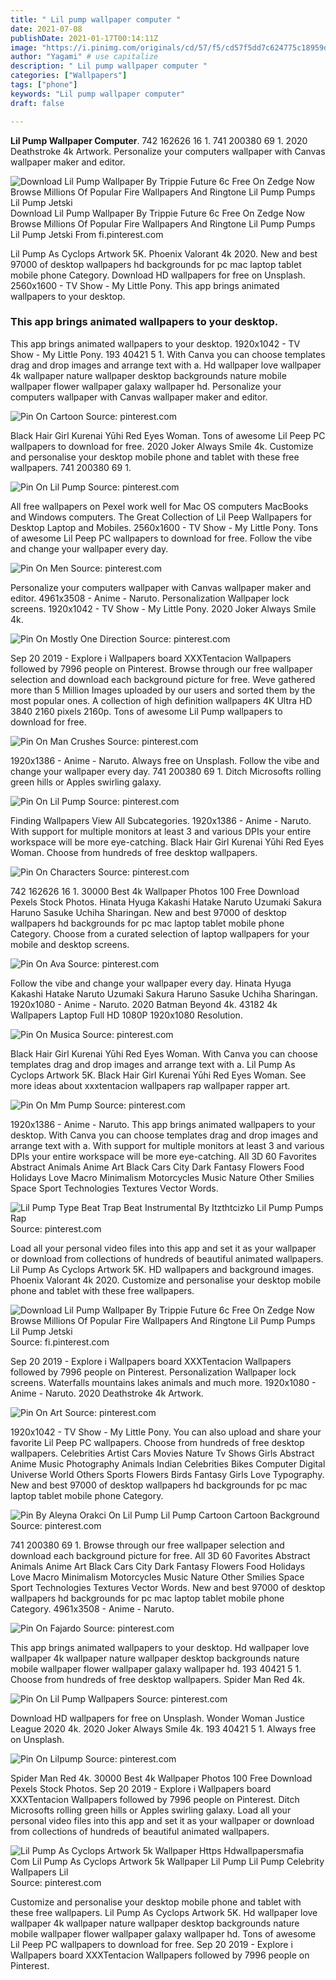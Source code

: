 ```yaml
---
title: " Lil pump wallpaper computer "
date: 2021-07-08
publishDate: 2021-01-17T00:14:11Z
image: "https://i.pinimg.com/originals/cd/57/f5/cd57f5dd7c624775c18959d52c3c03a9.jpg"
author: "Yagami" # use capitalize
description: " Lil pump wallpaper computer "
categories: ["Wallpapers"]
tags: ["phone"]
keywords: "Lil pump wallpaper computer"
draft: false

---
```



**Lil Pump Wallpaper Computer**. 742 162626 16 1. 741 200380 69 1. 2020 Deathstroke 4k Artwork. Personalize your computers wallpaper with Canvas wallpaper maker and editor.

![Download Lil Pump Wallpaper By Trippie Future 6c Free On Zedge Now Browse Millions Of Popular Fire Wallpapers And Ringtone Lil Pump Pumps Lil Pump Jetski](https://i.pinimg.com/736x/cb/45/e7/cb45e7e6c8d593905d46a8d8d72e8688.jpg "Download Lil Pump Wallpaper By Trippie Future 6c Free On Zedge Now Browse Millions Of Popular Fire Wallpapers And Ringtone Lil Pump Pumps Lil Pump Jetski")
Download Lil Pump Wallpaper By Trippie Future 6c Free On Zedge Now Browse Millions Of Popular Fire Wallpapers And Ringtone Lil Pump Pumps Lil Pump Jetski From fi.pinterest.com


Lil Pump As Cyclops Artwork 5K. Phoenix Valorant 4k 2020. New and best 97000 of desktop wallpapers hd backgrounds for pc mac laptop tablet mobile phone Category. Download HD wallpapers for free on Unsplash. 2560x1600 - TV Show - My Little Pony. This app brings animated wallpapers to your desktop.

### This app brings animated wallpapers to your desktop.

This app brings animated wallpapers to your desktop. 1920x1042 - TV Show - My Little Pony. 193 40421 5 1. With Canva you can choose templates drag and drop images and arrange text with a. Hd wallpaper love wallpaper 4k wallpaper nature wallpaper desktop backgrounds nature mobile wallpaper flower wallpaper galaxy wallpaper hd. Personalize your computers wallpaper with Canvas wallpaper maker and editor.


![Pin On Cartoon](https://i.pinimg.com/originals/1b/a2/11/1ba21191da2e439990b7d5ec4823397c.jpg "Pin On Cartoon")
Source: pinterest.com

Black Hair Girl Kurenai Yūhi Red Eyes Woman. Tons of awesome Lil Peep PC wallpapers to download for free. 2020 Joker Always Smile 4k. Customize and personalise your desktop mobile phone and tablet with these free wallpapers. 741 200380 69 1.

![Pin On Lil Pump](https://i.pinimg.com/originals/dd/b9/0f/ddb90fe732126e2eddfa3e4afd7b9736.jpg "Pin On Lil Pump")
Source: pinterest.com

All free wallpapers on Pexel work well for Mac OS computers MacBooks and Windows computers. The Great Collection of Lil Peep Wallpapers for Desktop Laptop and Mobiles. 2560x1600 - TV Show - My Little Pony. Tons of awesome Lil Peep PC wallpapers to download for free. Follow the vibe and change your wallpaper every day.

![Pin On Men](https://i.pinimg.com/originals/e5/e0/bf/e5e0bfaef0f8543df5951d80017d56ff.jpg "Pin On Men")
Source: pinterest.com

Personalize your computers wallpaper with Canvas wallpaper maker and editor. 4961x3508 - Anime - Naruto. Personalization Wallpaper lock screens. 1920x1042 - TV Show - My Little Pony. 2020 Joker Always Smile 4k.

![Pin On Mostly One Direction](https://i.pinimg.com/originals/b9/1f/4f/b91f4fdfbd8079bd544f4a643e9e5e95.jpg "Pin On Mostly One Direction")
Source: pinterest.com

Sep 20 2019 - Explore i Wallpapers board XXXTentacion Wallpapers followed by 7996 people on Pinterest. Browse through our free wallpaper selection and download each background picture for free. Weve gathered more than 5 Million Images uploaded by our users and sorted them by the most popular ones. A collection of high definition wallpapers 4K Ultra HD 3840 2160 pixels 2160p. Tons of awesome Lil Pump wallpapers to download for free.

![Pin On Man Crushes](https://i.pinimg.com/originals/04/77/d2/0477d2e68ce481c0e4064dc4e3897c48.jpg "Pin On Man Crushes")
Source: pinterest.com

1920x1386 - Anime - Naruto. Always free on Unsplash. Follow the vibe and change your wallpaper every day. 741 200380 69 1. Ditch Microsofts rolling green hills or Apples swirling galaxy.

![Pin On Lil Pump](https://i.pinimg.com/736x/90/4a/8b/904a8bfc40bce6f40722dc9b05bca74b.jpg "Pin On Lil Pump")
Source: pinterest.com

Finding Wallpapers View All Subcategories. 1920x1386 - Anime - Naruto. With support for multiple monitors at least 3 and various DPIs your entire workspace will be more eye-catching. Black Hair Girl Kurenai Yūhi Red Eyes Woman. Choose from hundreds of free desktop wallpapers.

![Pin On Characters](https://i.pinimg.com/originals/f5/51/9a/f5519ae7fd746bdac51d5f7afa78738c.jpg "Pin On Characters")
Source: pinterest.com

742 162626 16 1. 30000 Best 4k Wallpaper Photos 100 Free Download Pexels Stock Photos. Hinata Hyuga Kakashi Hatake Naruto Uzumaki Sakura Haruno Sasuke Uchiha Sharingan. New and best 97000 of desktop wallpapers hd backgrounds for pc mac laptop tablet mobile phone Category. Choose from a curated selection of laptop wallpapers for your mobile and desktop screens.

![Pin On Ava](https://i.pinimg.com/474x/70/95/73/7095734bf49e6caec31a74ec08113285.jpg "Pin On Ava")
Source: pinterest.com

Follow the vibe and change your wallpaper every day. Hinata Hyuga Kakashi Hatake Naruto Uzumaki Sakura Haruno Sasuke Uchiha Sharingan. 1920x1080 - Anime - Naruto. 2020 Batman Beyond 4k. 43182 4k Wallpapers Laptop Full HD 1080P 1920x1080 Resolution.

![Pin On Musica](https://i.pinimg.com/originals/43/94/2b/43942b782003a705aed4c785463ea625.jpg "Pin On Musica")
Source: pinterest.com

Black Hair Girl Kurenai Yūhi Red Eyes Woman. With Canva you can choose templates drag and drop images and arrange text with a. Lil Pump As Cyclops Artwork 5K. Black Hair Girl Kurenai Yūhi Red Eyes Woman. See more ideas about xxxtentacion wallpapers rap wallpaper rapper art.

![Pin On Mm Pump](https://i.pinimg.com/564x/bd/58/7f/bd587f12a232a6572a03491b503cc36a.jpg "Pin On Mm Pump")
Source: pinterest.com

1920x1386 - Anime - Naruto. This app brings animated wallpapers to your desktop. With Canva you can choose templates drag and drop images and arrange text with a. With support for multiple monitors at least 3 and various DPIs your entire workspace will be more eye-catching. All 3D 60 Favorites Abstract Animals Anime Art Black Cars City Dark Fantasy Flowers Food Holidays Love Macro Minimalism Motorcycles Music Nature Other Smilies Space Sport Technologies Textures Vector Words.

![Lil Pump Type Beat Trap Beat Instrumental By Itzthtcizko Lil Pump Pumps Rap](https://i.pinimg.com/564x/f3/20/ab/f320ab0839ce1cde0c6a54f1382c6e25.jpg "Lil Pump Type Beat Trap Beat Instrumental By Itzthtcizko Lil Pump Pumps Rap")
Source: pinterest.com

Load all your personal video files into this app and set it as your wallpaper or download from collections of hundreds of beautiful animated wallpapers. Lil Pump As Cyclops Artwork 5K. HD wallpapers and background images. Phoenix Valorant 4k 2020. Customize and personalise your desktop mobile phone and tablet with these free wallpapers.

![Download Lil Pump Wallpaper By Trippie Future 6c Free On Zedge Now Browse Millions Of Popular Fire Wallpapers And Ringtone Lil Pump Pumps Lil Pump Jetski](https://i.pinimg.com/736x/cb/45/e7/cb45e7e6c8d593905d46a8d8d72e8688.jpg "Download Lil Pump Wallpaper By Trippie Future 6c Free On Zedge Now Browse Millions Of Popular Fire Wallpapers And Ringtone Lil Pump Pumps Lil Pump Jetski")
Source: fi.pinterest.com

Sep 20 2019 - Explore i Wallpapers board XXXTentacion Wallpapers followed by 7996 people on Pinterest. Personalization Wallpaper lock screens. Waterfalls mountains lakes animals and much more. 1920x1080 - Anime - Naruto. 2020 Deathstroke 4k Artwork.

![Pin On Art](https://i.pinimg.com/564x/8a/21/c1/8a21c1a8b6e81793d9466462c32240cf.jpg "Pin On Art")
Source: pinterest.com

1920x1042 - TV Show - My Little Pony. You can also upload and share your favorite Lil Peep PC wallpapers. Choose from hundreds of free desktop wallpapers. Celebrities Artist Cars Movies Nature Tv Shows Girls Abstract Anime Music Photography Animals Indian Celebrities Bikes Computer Digital Universe World Others Sports Flowers Birds Fantasy Girls Love Typography. New and best 97000 of desktop wallpapers hd backgrounds for pc mac laptop tablet mobile phone Category.

![Pin By Aleyna Orakci On Lil Pump Lil Pump Cartoon Cartoon Background](https://i.pinimg.com/originals/6a/b0/36/6ab036a9a91890ad90d5ec7c80a048f6.jpg "Pin By Aleyna Orakci On Lil Pump Lil Pump Cartoon Cartoon Background")
Source: pinterest.com

741 200380 69 1. Browse through our free wallpaper selection and download each background picture for free. All 3D 60 Favorites Abstract Animals Anime Art Black Cars City Dark Fantasy Flowers Food Holidays Love Macro Minimalism Motorcycles Music Nature Other Smilies Space Sport Technologies Textures Vector Words. New and best 97000 of desktop wallpapers hd backgrounds for pc mac laptop tablet mobile phone Category. 4961x3508 - Anime - Naruto.

![Pin On Fajardo](https://i.pinimg.com/236x/32/8c/e2/328ce27df4d19feae89cbdb694551b6e.jpg "Pin On Fajardo")
Source: pinterest.com

This app brings animated wallpapers to your desktop. Hd wallpaper love wallpaper 4k wallpaper nature wallpaper desktop backgrounds nature mobile wallpaper flower wallpaper galaxy wallpaper hd. 193 40421 5 1. Choose from hundreds of free desktop wallpapers. Spider Man Red 4k.

![Pin On Lil Pump Wallpapers](https://i.pinimg.com/originals/fa/be/34/fabe34a8aa72ba6e7ecd1b53a8d5863c.jpg "Pin On Lil Pump Wallpapers")
Source: pinterest.com

Download HD wallpapers for free on Unsplash. Wonder Woman Justice League 2020 4k. 2020 Joker Always Smile 4k. 193 40421 5 1. Always free on Unsplash.

![Pin On Lilpump](https://i.pinimg.com/originals/94/34/f9/9434f9583dd7f5fabd21a73e7b02b366.jpg "Pin On Lilpump")
Source: pinterest.com

Spider Man Red 4k. 30000 Best 4k Wallpaper Photos 100 Free Download Pexels Stock Photos. Sep 20 2019 - Explore i Wallpapers board XXXTentacion Wallpapers followed by 7996 people on Pinterest. Ditch Microsofts rolling green hills or Apples swirling galaxy. Load all your personal video files into this app and set it as your wallpaper or download from collections of hundreds of beautiful animated wallpapers.

![Lil Pump As Cyclops Artwork 5k Wallpaper Https Hdwallpapersmafia Com Lil Pump As Cyclops Artwork 5k Wallpaper Lil Pump Lil Pump Celebrity Wallpapers Lil](https://i.pinimg.com/originals/cd/57/f5/cd57f5dd7c624775c18959d52c3c03a9.jpg "Lil Pump As Cyclops Artwork 5k Wallpaper Https Hdwallpapersmafia Com Lil Pump As Cyclops Artwork 5k Wallpaper Lil Pump Lil Pump Celebrity Wallpapers Lil")
Source: pinterest.com

Customize and personalise your desktop mobile phone and tablet with these free wallpapers. Lil Pump As Cyclops Artwork 5K. Hd wallpaper love wallpaper 4k wallpaper nature wallpaper desktop backgrounds nature mobile wallpaper flower wallpaper galaxy wallpaper hd. Tons of awesome Lil Peep PC wallpapers to download for free. Sep 20 2019 - Explore i Wallpapers board XXXTentacion Wallpapers followed by 7996 people on Pinterest.

